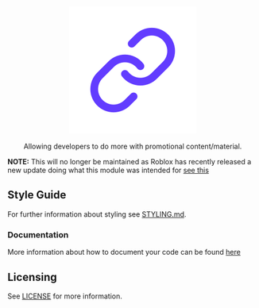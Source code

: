 <div align="center" width="100%">
    <img width="256" src="https://github.com/re-sync-dev/LinkTracker/blob/main/assets/icon.png?raw=true" alt="LinkTracker">
	<p class="text-align: center;">Allowing developers to do more with promotional content/material.</p>
</div>

**NOTE:** This will no longer be maintained as Roblox has recently released a new update doing what this module was intended for [see this](https://devforum.roblox.com/t/analytics-track-your-off-platform-user-acquisition-with-share-links/3504691)

## Style Guide
For further information about styling see [STYLING.md](STYLING.md).

### Documentation
More information about how to document your code can be found [here](DOCUMENTATION.md)

## Licensing
See [LICENSE](LICENSE) for more information.
